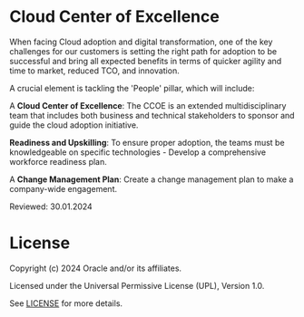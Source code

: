 # Cloud Center of Excellence

When facing Cloud adoption and digital transformation, one of the key challenges for our customers is setting the right path for adoption to be successful and bring all expected benefits in terms of quicker agility and time to market, reduced TCO, and innovation.

A crucial element is tackling the 'People' pillar, which will include:

A **Cloud Center of Excellence**:  The CCOE is an extended multidisciplinary team that includes both business and technical stakeholders to sponsor and guide the cloud adoption initiative.

**Readiness and Upskilling**: To ensure proper adoption, the teams must be knowledgeable on specific technologies - Develop a comprehensive workforce readiness plan.

A **Change Management Plan**: Create a change management plan to make a company-wide engagement.

Reviewed: 30.01.2024

# License

Copyright (c) 2024 Oracle and/or its affiliates.

Licensed under the Universal Permissive License (UPL), Version 1.0.

See [LICENSE](https://github.com/oracle-devrel/technology-engineering/blob/main/LICENSE) for more details.